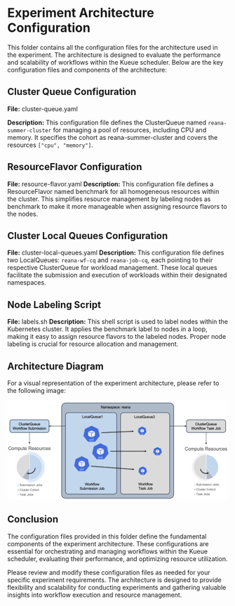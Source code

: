 # Experiment Architecture Configuration

This folder contains all the configuration files for the architecture used in the experiment. The architecture is designed to evaluate the performance and scalability of workflows within the Kueue scheduler. Below are the key configuration files and components of the architecture:

## Cluster Queue Configuration

**File:** cluster-queue.yaml

**Description:** This configuration file defines the ClusterQueue named `reana-summer-cluster` for managing a pool of resources, including CPU and memory. It specifies the cohort as reana-summer-cluster and covers the resources `["cpu", "memory"]`.

## ResourceFlavor Configuration

**File:** resource-flavor.yaml
**Description:** This configuration file defines a ResourceFlavor named benchmark for all homogeneous resources within the cluster. This simplifies resource management by labeling nodes as benchmark to make it more manageable when assigning resource flavors to the nodes.

## Cluster Local Queues Configuration

**File:** cluster-local-queues.yaml
**Description:** This configuration file defines two LocalQueues: `reana-wf-cq` and `reana-job-cq`, each pointing to their respective ClusterQueue for workload management. These local queues facilitate the submission and execution of workloads within their designated namespaces.

## Node Labeling Script

**File:** labels.sh
**Description:** This shell script is used to label nodes within the Kubernetes cluster. It applies the benchmark label to nodes in a loop, making it easy to assign resource flavors to the labeled nodes. Proper node labeling is crucial for resource allocation and management.

## Architecture Diagram

For a visual representation of the experiment architecture, please refer to the following image:

![Alt text](Images/architecture.png)

## Conclusion

The configuration files provided in this folder define the fundamental components of the experiment architecture. These configurations are essential for orchestrating and managing workflows within the Kueue scheduler, evaluating their performance, and optimizing resource utilization.

Please review and modify these configuration files as needed for your specific experiment requirements. The architecture is designed to provide flexibility and scalability for conducting experiments and gathering valuable insights into workflow execution and resource management.